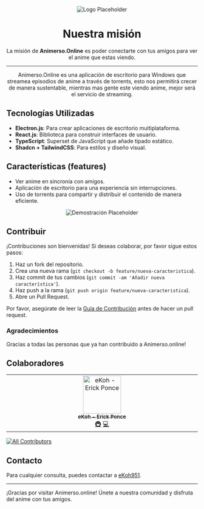 <!-- README.md -->

<p align="center">
  <img src="https://via.placeholder.com/300x150" alt="Logo Placeholder"> <!-- Aquí puedes poner el logo de tu proyecto -->
</p>

<h1 align="center">Nuestra misión</h1>
<p align="center">
   La misión de <b>Animerso.Online</b> es poder conectarte con tus amigos para ver el anime que estas viendo.
</p>

---

<p align="center">
  Animerso.Online es una aplicación de escritorio para Windows que streamea episodios de anime a través de  torrents, esto nos permitirá crecer de manera sustentable, mientras mas gente este viendo anime, mejor será el servicio de streaming.
</p>

## Tecnologías Utilizadas

- **Electron.js**: Para crear aplicaciones de escritorio multiplataforma.
- **React.js**: Biblioteca para construir interfaces de usuario.
- **TypeScript**: Superset de JavaScript que añade tipado estático.
- **Shadcn + TailwindCSS**: Para estilos y diseño visual.

## Características (features)

- Ver anime en sincronía con amigos.
- Aplicación de escritorio para una experiencia sin interrupciones.
- Uso de torrents para compartir y distribuir el contenido de manera eficiente.

<p align="center">
  <img src="https://via.placeholder.com/600x300" alt="Demostración Placeholder"> <!-- Aquí puedes poner un gif demostrativo de la app -->
</p>

## Contribuir

¡Contribuciones son bienvenidas! Si deseas colaborar, por favor sigue estos pasos:

1. Haz un fork del repositorio.
2. Crea una nueva rama (`git checkout -b feature/nueva-caracteristica`).
3. Haz commit de tus cambios (`git commit -am 'Añadir nueva característica'`).
4. Haz push a la rama (`git push origin feature/nueva-caracteristica`).
5. Abre un Pull Request.

Por favor, asegúrate de leer la [Guía de Contribución](CONTRIBUTING.md) antes de hacer un pull request.

### Agradecimientos

Gracias a todas las personas que ya han contribuido a Animerso.online!

## Colaboradores

<!-- ALL-CONTRIBUTORS-LIST:START - Do not remove or modify this section -->
<!-- prettier-ignore-start -->
<!-- markdownlint-disable -->
<table>
  <tbody>
    <tr>
      <td align="center" valign="top" width="14.28%"><a href="https://github.com/eKoh951"><img src="https://avatars.githubusercontent.com/u/9522251?v=4?s=100" width="100px;" alt="eKoh - Erick Ponce"/><br /><sub><b>eKoh - Erick Ponce</b></sub></a><br /><a href="#infra-eKoh951" title="Infrastructure (Hosting, Build-Tools, etc)">🚇</a> <a href="https://github.com/eKoh951/Animerso.Online/eKoh951/Animerso.Online/commits?author=eKoh951" title="Code">💻</a></td>
    </tr>
  </tbody>
</table>

<!-- markdownlint-restore -->
<!-- prettier-ignore-end -->

<!-- ALL-CONTRIBUTORS-LIST:END -->

[![All Contributors](https://img.shields.io/github/all-contributors/eKoh951/Animerso.online?color=C1E1F6&style=flat-square)](#contributors)

<!-- Paleta de colores
Rosa pastel: #FFD6E8
Azul pastel: #C1E1F6
 -->

## Contacto

Para cualquier consulta, puedes contactar a [eKoh951](mailto:greatekoh@gmail.com).

---

¡Gracias por visitar Animerso.online! Únete a nuestra comunidad y disfruta del anime con tus amigos.
